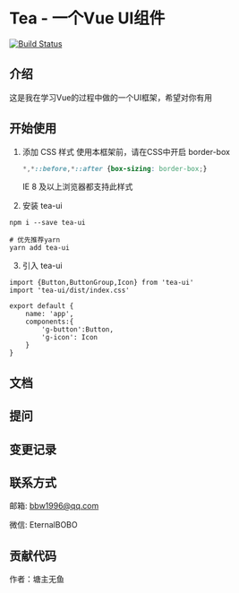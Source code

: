 # Tea - 一个Vue UI组件
[![Build Status](https://travis-ci.org/BOBOlife/gulu-test.svg?branch=master)](https://travis-ci.org/BOBOlife/gulu-test)
## 介绍
这是我在学习Vue的过程中做的一个UI框架，希望对你有用
## 开始使用

1. 添加 CSS 样式
   使用本框架前，请在CSS中开启 border-box
   
   ```css
   *,*::before,*::after {box-sizing: border-box;}
   ```
   IE 8 及以上浏览器都支持此样式

2. 安装 tea-ui
```
npm i --save tea-ui
```
```
# 优先推荐yarn  
yarn add tea-ui
```

3.  引入 tea-ui
```
import {Button,ButtonGroup,Icon} from 'tea-ui'
import 'tea-ui/dist/index.css'

export default {
    name: 'app',
    components:{
        'g-button':Button,
        'g-icon': Icon
    }
}
```


## 文档

## 提问

## 变更记录

## 联系方式

邮箱: bbw1996@qq.com

微信: EternalBOBO

## 贡献代码

作者：塘主无鱼

